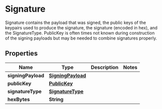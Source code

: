

# Signature

Signature contains the payload that was signed, the public keys of the keypairs used to produce the signature, the signature (encoded in hex), and the SignatureType. PublicKey is often times not known during construction of the signing payloads but may be needed to combine signatures properly.
## Properties

Name | Type | Description | Notes
------------ | ------------- | ------------- | -------------
**signingPayload** | [**SigningPayload**](SigningPayload.md) |  | 
**publicKey** | [**PublicKey**](PublicKey.md) |  | 
**signatureType** | [**SignatureType**](SignatureType.md) |  | 
**hexBytes** | **String** |  | 



